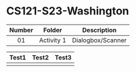 # CS121-S23-Washington
| Number | Folder | Description
| :----: | ------ | --------- |
| 01 | Activity 1 | Dialogbox/Scanner

| Test1  |   Test2  |  Test3 |
| :----: | ------ | --------- |
| | | 

